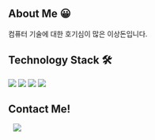 ## About Me 😀
컴퓨터 기술에 대한 호기심이 많은 이상돈입니다.

## Technology Stack 🛠
<div>
    <img src="https://img.shields.io/badge/html5-E34F26?style=flat&logo=html5&logoColor=white">
    <img src="https://img.shields.io/badge/React-61DAFB?style=flat&logo=React&logoColor=white">
    <img src="https://img.shields.io/badge/Javascript-F7DF1E?style=flat&logo=Javascript&logoColor=white">
    <img src="https://img.shields.io/badge/C++-00599C?style=flat&logo=C++&logoColor=white">



## Contact Me!

<a href="https://instagram.com/doniii__i">
    <img 
        src="http://img.shields.io/badge/-Instagram-black?style=flat&logo=Instagram&link=https://instagram.com/doniii__i/"
        style="height : auto; margin-left : 10px; margin-right : 10px;"/>
</a>
